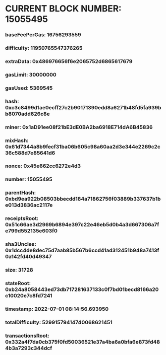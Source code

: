 # CURRENT BLOCK NUMBER: 15055495

### baseFeePerGas: 16756293559
### difficulty: 11950765547376265
### extraData: 0x486976656f6e2065752d6865617679
### gasLimit: 30000000
### gasUsed: 5369545
### hash: 0xc3c8499d1ae0ecff27c2b90171390edd8a6271b48fd5fa939bb8070add626c8e
### miner: 0x1aD91ee08f21bE3dE0BA2ba6918E714dA6B45836
### mixHash: 0x61d7344a8b9fecf31ba06b605c98a60aa2d3e344e2269c2c36c588d7e85641d6
### nonce: 0x45e662cc6272e4d3
### number: 15055495
### parentHash: 0xbd9ea922b08503bbecdd184a71862756f03889b337637b1be013d3836ac2117e
### receiptsRoot: 0x51c66ae3d2969b6894e397c22e46eb5d0b4a3d667306a7fe799d552135e603f0
### sha3Uncles: 0x1dcc4de8dec75d7aab85b567b6ccd41ad312451b948a7413f0a142fd40d49347
### size: 31728
### stateRoot: 0xb24a8058443ed73db717281637133c0f7bd01becd8166a20c10020e7c8fd7241
### timestamp: 2022-07-01 08:14:56.693950
### totalDifficulty: 52991579414740068621451
### transactionsRoot: 0x332a4f7da0cb375f0fd50036521e37a4ba6a0bfa6e873fd484b3a7293c344dcf
